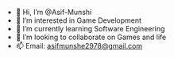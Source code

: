 - 👋 Hi, I’m @Asif-Munshi
- 👀 I’m interested in Game Development
- 🌱 I’m currently learning Software Engineering
- 💞️ I’m looking to collaborate on Games and life
- 📫 Email: asifmunshe2978@gmail.com

<!---
Asif-Munshi/Asif-Munshi is a ✨ special ✨ repository because its `README.md` (this file) appears on your GitHub profile.
You can click the Preview link to take a look at your changes.
--->
